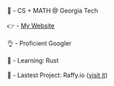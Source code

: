 🧠 - CS + MATH @ Georgia Tech
<br></br>
👉 - <a href="http://ashwinmudaliar.com" target="_blank"> My Website </a>
<br></br>
👌 - Proficient Googler
<br></br>
🌱 - Learning: Rust
<br></br>
🌱 - Lastest Project: Raffy.io (<a href="https://raffy.io/" target="_blank" >visit it</a>)
